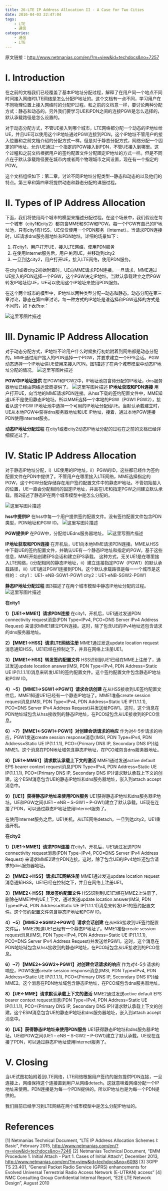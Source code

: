 ```yaml
---
title: 26-LTE IP Address Allocation II - A Case for Two Cities
date: 2016-04-03 22:47:04
tags:
    - LTE
    - 通信
categories:
    - 通信
    - LTE
---
```

原文链接：http://www.netmanias.com/en/?m=view&id=techdocs&no=7257

# I. Introduction

在之前的文档我们已经覆盖了基本IP地址分配过程，解释了在用户同一个地点不同时间接入网络时LTE网络是怎么分配IP地址的。这个文档有一点不同，学习用户在不同物理位置上接入网络时的分配IP过程。和之前的文档意一样，要讨论两种分配方式：静态和动态的。另外我们要学习UE和PDN之间的连接PGW是怎么选择的，默认承载路径是怎么设置的。

对于动态分配方式，不管UE接入到哪个城市，LTE网络都分配一个动态的IP地址给UE，并且UE可以使用这个IP地址通过PGW连接到PDN。这个IP地址不管用户的接入位置和之前文档介绍的分配方式一样。但是对于静态分配方式，网络分配一个固定的IP地址，允许UE通过一个指定的PGW接入到PDN，不管UE接入到哪里。这个过程和之前文档根据用户的签约配置文件分配固定IP地址的方式一样。但是不同点在于默认承载路径要在城市内或者两个物理城市之间设置，现在有一个指定的PGW。

这个文档组织如下：第二章，讨论不同IP地址分配类型--静态和动态的以及他们的特点。第三章和第四章将提供动态和静态分配的详细过程。

# II. Types of IP Address Allocation

下面，我们将使用两个城市的模型来描述分配过程。在这个场景中，我们假设在每一个城市（city1和city2）都包含MME和SGW和PGW。每一个PGW有自己的IP地址池，只有city1有HSS。UE仅仅使用一个PDN服务（Internet）。当请求PDN连接时，UE请求dns服务器地址和PDN地址。详细的场景如下：

 1. 在city1，用户打开UE，接入LTE网络，使用PDN服务
 2. 在使用Internet服务后，用户关闭UE，并移动到city2
 3. 一旦到达city2，用户打开UE，接入LTE网络，使用PDN服务。

在city1或者city2初始附着时，UE向MME请求PDN连接。一旦请求，MME通过UE接入的PDN选择一个PGW，这个PGW决定IP地址。当默认承载建立之后PGW转发IP地址给UE，UE可以使用这个IP地址来使用PDN服务。

在这个两个城市的模型中，IP地址以两种类型分配--动态和静态。动态分配在第三章讨论，静态在第四章讨论。每一种方式的IP地址是谁选择和PGW选择的方式是不同的，如下表所示：

![这里写图片描述](http://img.blog.csdn.net/20151021164240472)

# III. Dynamic IP Address Allocation

对于动态分配方式，IP地址不论用户什么时候执行初始附着到网络都是动态分配的。MME通过用户接入的PDN选择一个PGW，并要求建立一个EPS会话。PGW动态选择一个IP地址供UE使用来接入PDN。图1描述了在两个城市模型中动态IP地址分配的情况。
![这里写图片描述](http://img.blog.csdn.net/20151021164533729)

**PGW中IP地址提供**
在PGW1和PGW2中，IP地址池包含待分配的IP地址，dns服务器地址已经由网络运营商提供了。
![这里写图片描述](http://img.blog.csdn.net/20151021164819551)
**IP地址获取和PDN连接**
用户打开UE，向当地的MME请求PDN连接。从hss下载的签约配置文件中，MME知道UE不是使用静态IP地址。所以MME选择一个本地的PGW（PGW1 PGW2），接着从这个PGW IP地址池中选择一个可用的IP地址分配给UE。当默认承载建立时，UE从本地PGW中获得dns服务器地址和UE IP地址，接着，通过本地PGW连接PDN使用Internet服务。

**动态IP地址分配过程**
在city1或者city2动态IP地址分配的过程在之前的文档已经详细叙述过了。

# IV. Static IP Address Allocation

对于静态IP地址分配，i）UE使用的IP地址，ii）PGW的ID，这些都已经作为签约配置文件在PDN中提供了。不管用户在哪里接入LTE网络，MME选择指定的PGW，这个PGW分配存储存在用户签约配置文件中的静态IP地址。不管初始接入的位置，UE一直会分配相同的固定IP地址，并且在UE和指定PGW之间建立默认承载。图2描述了静态IP在两个城市模型中是怎么分配的。

![这里写图片描述](http://img.blog.csdn.net/20151021181558154)

**hss中提供IP**
在hss中每一个用户提供签约配置文件。没有签约配置文件包含PDN类型，PDN地址和PGW ID。
![这里写图片描述](http://img.blog.csdn.net/20151021181724863)

**PGW提供IP**
在PGW中，分配给UEdns服务器地址。
![这里写图片描述](http://img.blog.csdn.net/20151021181817194)

**IP地址获取和PDN连接**
在开机后，UE1向本地MME请求PDN连接。MME从HSS中下载UE的签约配置文件，并确认UE有一个静态IP地址和指定的PGW。基于这些信息，MME开始创建EPS会话和建立EPS承载。
这种方式，无关UE1是在哪里接入LTE网络，i)分配相同的静态IP地址，ii）建立连接指定PGW（PGW1）的默认承载路径，iii）UE1通过PGW1连接到PDN。这个默认承载路径是每一一个城市是这样的：
city1： UE1- eNB-SGW1-PGW1
city2：UE1-eNB-SGW2-PGW1

**静态IP地址分配过程**
图3描述了在两个城市模型中静态IP地址分配的过程。
![这里写图片描述](http://img.blog.csdn.net/20151021182244045)

**在city1**

**1）【UE1->MME1】请求PDN连接**
在city1，开机后，UE1通过发送PDN connectivity request消息(PDN Type=IPv4, PCO=DNS Server IPv4 Address Request) 来请求MME1建立PDN连接。这时，除了包含UE的IPv4地址还包含请求的dns服务器地址。

**2）【MME1->HSS】请求LTE网络注册**
MME1通过发送update location request消息通知HSS，UE1已经在控制之下，并且在网络上注册UE1。

**3）【MME1<-HSS】转发签约配置文件** 
HSS识别到UE1已经在MME上注册了，通过发送update location answer(IMSI, PDN Type=IPv4, PDN Address=Static UE IP(1.1.1.1))消息来转发UE1的签约配置文件。这个签约配置文件包含静态IP地址和PGW ID。

**4）~5）【MME1->SGW1->PGW1】请求会话创建** 
在从HSS接收到UE签约配置文件后，MME1知道UE1已经有一个静态IP地址了。MME1准备create session request消息(IMSI, PDN Type=IPv4, PDN Address=Static UE IP(1.1.1.1), PCO=DNS Server IPv4 Address Request)并发送给PGW1。这时，这个消息在PDN地址域包含从hss接收到的静态IP地址，在PCO域包含从UE接收到的PCO信息。

**6）~7）【MME1<-SGW1<-PGW1】对创建会话请求的响应** 
作为对4-5步请求的响应，PGW1发送create session response消息(IMSI, PDN Type=IPv4, PDN Address=Static UE IP(1.1.1.1), PCO={Primary DNS IP, Secondary DNS IP})给MME1。这个消息在PDN地址域包含静态IP地址，在PCO域包含dns服务器地址。

**8）【UE1<-MME1】请求默认承载上下文的激活** 
MME1通过发送active default EPS bearer context request消息(PDN Type=IPv4, PDN Address=Static UE IP(1.1.1.1), PCO={Primary DNS IP, Secondary DNS IP})请求默认承载上下文的创建。这个ESM消息包含UE的静态IP地址和dns服务器地址，嵌入到attach accept消息中。

**9）【UE1】获得静态IP地址来使用PDN服务** 
UE1获得静态IP地址和dns服务器IP地址。UE和PGW之间(UE1 – eNB – S-GW1 – P-GW1)建立了默认承载。UE现在连接了PDN，可以通过静态IP地址使用Internet服务了。

在使用Internet服务之后，UE1关机，从LTE网络detach，一旦到达city2，UE1重选开机。

**在city2**

**1）【UE1->MME1】请求PDN连接**
在city1，开机后，UE1通过发送PDN connectivity request消息(PDN Type=IPv4, PCO=DNS Server IPv4 Address Request) 来请求MME2建立PDN连接。这时，除了包含UE的IPv4地址还包含请求的dns服务器地址。

**2）【MME2->HSS】请求LTE网络注册**
MME1通过发送update location request消息通知HSS，UE1已经在控制之下，并且在网络上注册UE1。

**3）【MME2<-HSS】转发签约配置文件** 
HSS识别到UE1已经在MME2上注册了，删除在MME1中的UE上下文，通过发送update location answer(IMSI, PDN Type=IPv4, PDN Address=Static UE IP(1.1.1.1))消息来转发UE1的签约配置文件。这个签约配置文件包含静态IP地址和PGW ID。

**4）~5）【MME2->SGW2->PGW1】请求会话创建** 
在从HSS接收到UE签约配置文件后，MME2知道UE1已经有一个静态IP地址了。MME1准备create session request消息(IMSI, PDN Type=IPv4, PDN Address=Static UE IP(1.1.1.1), PCO=DNS Server IPv4 Address Request)并发送给PGW1。这时，这个消息在PDN地址域包含从hss接收到的静态IP地址，在PCO域包含从UE接收到的PCO信息。

**6）~7）【MME2<-SGW2<-PGW1】对创建会话请求的响应** 
作为对4-5步请求的响应，PGW1发送create session response消息(IMSI, PDN Type=IPv4, PDN Address=Static UE IP(1.1.1.1), PCO={Primary DNS IP, Secondary DNS IP})给MME2。这个消息在PDN地址域包含静态IP地址，在PCO域包含dns服务器地址。

**8）【UE<-MME】请求默认承载上下文的激活** 
MME2通过发送active default EPS bearer context request消息(PDN Type=IPv4, PDN Address=Static UE IP(1.1.1.1), PCO={Primary DNS IP, Secondary DNS IP})请求默认承载上下文的创建。这个ESM消息包含UE的静态IP地址和dns服务器地址，嵌入到attach accept消息中。

**9）【UE】获得静态IP地址来使用PDN服务** 
UE1获得静态IP地址和dns服务器IP地址。UE和PGW之间(UE1 – eNB – S-GW2 – P-GW1)建立了默认承载。UE现在连接了PDN，可以通过静态IP地址使用Internet服务了。

# V. Closing

当UE试图初始附着到LTE网络，LTE网络根据用户签约的服务提供PDN连接，一旦连接上，网络保持这个连接直到用户从网络detach。这就意味着网络分配一个IP地址来使用。PDN连接是为每一个PDN提供的。所以IP地址也是为每一个PDN提供的。

我们目前已经学习到LTE网络在两个城市模型中是怎么分配IP地址的。

# References
[1] Netmanias Technical Document, “LTE IP Address Allocation Schemes I: Basic”, February 2015,
http://www.netmanias.com/en/?m=view&id=techdocs&no=7246
[2] Netmanias Technical Document, “EMM Procedure 1. Initial Attach - Part 1. Cases of Initial Attach”,
December 2013, http://www.netmanias.com/en/?m=view&id=techdocs&no=6098
[3] 3GPP TS 23.401, “General Packet Radio Service (GPRS) enhancements for Evolved Universal
Terrestrial Radio Access Network (E-UTRAN) access”
[4] NMC Consulting Group Confidential Internal Report, “E2E LTE Network Design”, August 2010